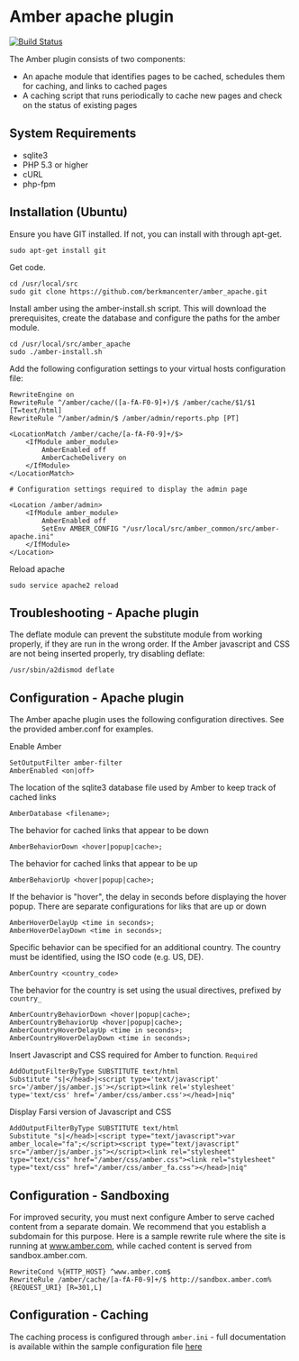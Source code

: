 # Amber apache plugin #

[![Build Status](https://travis-ci.org/berkmancenter/amber_apache.png?branch=master)](https://travis-ci.org/berkmancenter/amber_apache)

The Amber plugin consists of two components:

* An apache module that identifies pages to be cached, schedules them for caching, and links to cached pages
* A caching script that runs periodically to cache new pages and check on the status of existing pages

## System Requirements ##

* sqlite3
* PHP 5.3 or higher
* cURL
* php-fpm

## Installation (Ubuntu) ##

Ensure you have GIT installed. If not, you can install with through apt-get.
    
    sudo apt-get install git

Get code.
    
    cd /usr/local/src
    sudo git clone https://github.com/berkmancenter/amber_apache.git

Install amber using the amber-install.sh script. This will download the prerequisites, create the database and configure the paths for the amber module.

    cd /usr/local/src/amber_apache
    sudo ./amber-install.sh


Add the following configuration settings to your virtual hosts configuration file:

    RewriteEngine on
    RewriteRule ^/amber/cache/([a-fA-F0-9]+)/$ /amber/cache/$1/$1 [T=text/html]
    RewriteRule ^/amber/admin/$ /amber/admin/reports.php [PT]

    <LocationMatch /amber/cache/[a-fA-F0-9]+/$>
        <IfModule amber_module>
            AmberEnabled off
            AmberCacheDelivery on
        </IfModule>
    </LocationMatch>

    # Configuration settings required to display the admin page

    <Location /amber/admin>
        <IfModule amber_module>
            AmberEnabled off
            SetEnv AMBER_CONFIG "/usr/local/src/amber_common/src/amber-apache.ini"
        </IfModule>
    </Location>

Reload apache

    sudo service apache2 reload    

## Troubleshooting - Apache plugin ##

The deflate module can prevent the substitute module from working properly, if they are run in the wrong order. If the Amber javascript and CSS are not being inserted properly, try disabling deflate:

    /usr/sbin/a2dismod deflate


## Configuration - Apache plugin ##

The Amber apache plugin uses the following configuration directives. See the provided amber.conf for examples. 

Enable Amber

    SetOutputFilter amber-filter
    AmberEnabled <on|off>

The location of the sqlite3 database file used by Amber to keep track of cached links

    AmberDatabase <filename>;

The behavior for cached links that appear to be down

    AmberBehaviorDown <hover|popup|cache>;

The behavior for cached links that appear to be up

    AmberBehaviorUp <hover|popup|cache>;

If the behavior is "hover", the delay in seconds before displaying the hover popup. There are separate configurations for liks that are up or down

    AmberHoverDelayUp <time in seconds>;
    AmberHoverDelayDown <time in seconds>;

Specific behavior can be specified for an additional country. The country must be identified, using the ISO code (e.g. US, DE). 

    AmberCountry <country_code>

The behavior for the country is set using the usual directives, prefixed by ```country_```

    AmberCountryBehaviorDown <hover|popup|cache>;
    AmberCountryBehaviorUp <hover|popup|cache>;
    AmberCountryHoverDelayUp <time in seconds>;
    AmberCountryHoverDelayDown <time in seconds>;

Insert Javascript and CSS required for Amber to function. `Required`

    AddOutputFilterByType SUBSTITUTE text/html
    Substitute "s|</head>|<script type='text/javascript' src='/amber/js/amber.js'></script><link rel='stylesheet' type='text/css' href='/amber/css/amber.css'></head>|niq"

Display Farsi version of Javascript and CSS 

    AddOutputFilterByType SUBSTITUTE text/html
    Substitute "s|</head>|<script type="text/javascript">var amber_locale="fa";</script><script type="text/javascript" src="/amber/js/amber.js"></script><link rel="stylesheet" type="text/css" href="/amber/css/amber.css"><link rel="stylesheet" type="text/css" href="/amber/css/amber_fa.css"></head>|niq"

## Configuration - Sandboxing ##

For improved security, you must next configure Amber to serve cached content from a separate domain. We recommend that you establish a subdomain for this purpose. Here is a sample rewrite rule where the site is running at www.amber.com, while cached content is served from sandbox.amber.com.

    RewriteCond %{HTTP_HOST} ^www.amber.com$
    RewriteRule /amber/cache/[a-fA-F0-9]+/$ http://sandbox.amber.com%{REQUEST_URI} [R=301,L]

## Configuration - Caching ##

The caching process is configured through ```amber.ini``` - full documentation is available within the sample configuration file [here](https://github.com/berkmancenter/amber_common/blob/master/src/amber.ini) 
